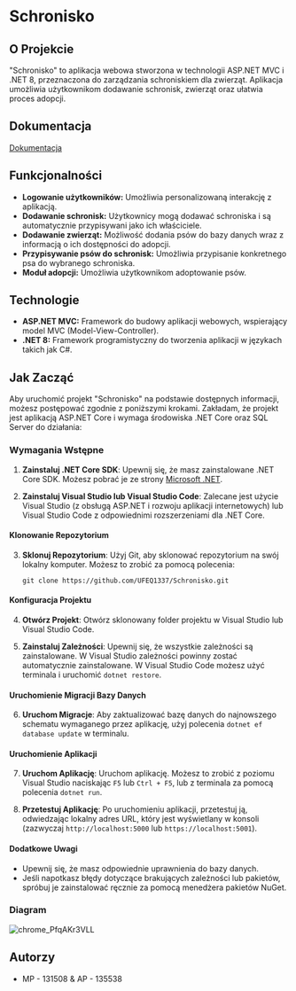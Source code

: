 # Schronisko

## O Projekcie
"Schronisko" to aplikacja webowa stworzona w technologii ASP.NET MVC i .NET 8, przeznaczona do zarządzania schroniskiem dla zwierząt. Aplikacja umożliwia użytkownikom dodawanie schronisk, zwierząt oraz ułatwia proces adopcji.

## Dokumentacja

[Dokumentacja](https://github.com/UFEQ1337/Schronisko/blob/master/Dokumentacja.md)

## Funkcjonalności
- **Logowanie użytkowników:** Umożliwia personalizowaną interakcję z aplikacją.
- **Dodawanie schronisk:** Użytkownicy mogą dodawać schroniska i są automatycznie przypisywani jako ich właściciele.
- **Dodawanie zwierząt:** Możliwość dodania psów do bazy danych wraz z informacją o ich dostępności do adopcji.
- **Przypisywanie psów do schronisk:** Umożliwia przypisanie konkretnego psa do wybranego schroniska.
- **Moduł adopcji:** Umożliwia użytkownikom adoptowanie psów.

## Technologie
- **ASP.NET MVC:** Framework do budowy aplikacji webowych, wspierający model MVC (Model-View-Controller).
- **.NET 8:** Framework programistyczny do tworzenia aplikacji w językach takich jak C#.

## Jak Zacząć
Aby uruchomić projekt "Schronisko" na podstawie dostępnych informacji, możesz postępować zgodnie z poniższymi krokami. Zakładam, że projekt jest aplikacją ASP.NET Core i wymaga środowiska .NET Core oraz SQL Server do działania:

### Wymagania Wstępne
1. **Zainstaluj .NET Core SDK**: Upewnij się, że masz zainstalowane .NET Core SDK. Możesz pobrać je ze strony [Microsoft .NET](https://dotnet.microsoft.com/download).
   
2. **Zainstaluj Visual Studio lub Visual Studio Code**: Zalecane jest użycie Visual Studio (z obsługą ASP.NET i rozwoju aplikacji internetowych) lub Visual Studio Code z odpowiednimi rozszerzeniami dla .NET Core.

#### Klonowanie Repozytorium
3. **Sklonuj Repozytorium**: Użyj Git, aby sklonować repozytorium na swój lokalny komputer. Możesz to zrobić za pomocą polecenia:
   ```
   git clone https://github.com/UFEQ1337/Schronisko.git
   ```

#### Konfiguracja Projektu
4. **Otwórz Projekt**: Otwórz sklonowany folder projektu w Visual Studio lub Visual Studio Code.

5. **Zainstaluj Zależności**: Upewnij się, że wszystkie zależności są zainstalowane. W Visual Studio zależności powinny zostać automatycznie zainstalowane. W Visual Studio Code możesz użyć terminala i uruchomić `dotnet restore`.

#### Uruchomienie Migracji Bazy Danych
6. **Uruchom Migracje**: Aby zaktualizować bazę danych do najnowszego schematu wymaganego przez aplikację, użyj polecenia `dotnet ef database update` w terminalu.

#### Uruchomienie Aplikacji
7. **Uruchom Aplikację**: Uruchom aplikację. Możesz to zrobić z poziomu Visual Studio naciskając `F5` lub `Ctrl + F5`, lub z terminala za pomocą polecenia `dotnet run`.

8. **Przetestuj Aplikację**: Po uruchomieniu aplikacji, przetestuj ją, odwiedzając lokalny adres URL, który jest wyświetlany w konsoli (zazwyczaj `http://localhost:5000` lub `https://localhost:5001`).

#### Dodatkowe Uwagi
- Upewnij się, że masz odpowiednie uprawnienia do bazy danych.
- Jeśli napotkasz błędy dotyczące brakujących zależności lub pakietów, spróbuj je zainstalować ręcznie za pomocą menedżera pakietów NuGet.

### Diagram

![chrome_PfqAKr3VLL](https://github.com/UFEQ1337/Schronisko/assets/64553202/215145ac-aeb8-4d5a-b52e-8dc1ab23b172)

## Autorzy 
- MP - 131508 &amp; AP - 135538
